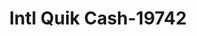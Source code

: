 ---
f_zip-code: 33319
f_state-code: FL
title: Intl Quik Cash-19742
f_phone: 954-485-6630
f_city-only: Laud Lakes
f_address: 4236 North State Road 7 Laud Lakes
f_location-unique-id: '19742'
slug: intl-quik-cash-19742
updated-on: '2024-05-30T13:46:58.046Z'
created-on: '2024-05-30T13:36:59.803Z'
published-on: '2024-05-30T13:54:32.469Z'
f_city-state: cms/city/laud-lakes-fl.md
f_company: cms/company/intl-quik-cash.md
f_state: cms/state/florida.md
layout: '[payday-loan].html'
tags: payday-loan
---